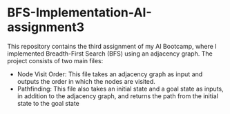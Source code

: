 # BFS-Implementation-AI-assignment3
This repository contains the third assignment of my AI Bootcamp, where I implemented Breadth-First Search (BFS) using an adjacency graph.
The project consists of two main files:
- Node Visit Order: This file takes an adjacency graph as input and outputs the order in which the nodes are visited.
- Pathfinding: This file also takes an initial state and a goal state as inputs, in addition to the adjacency graph, and returns the path from the initial state to the goal state

